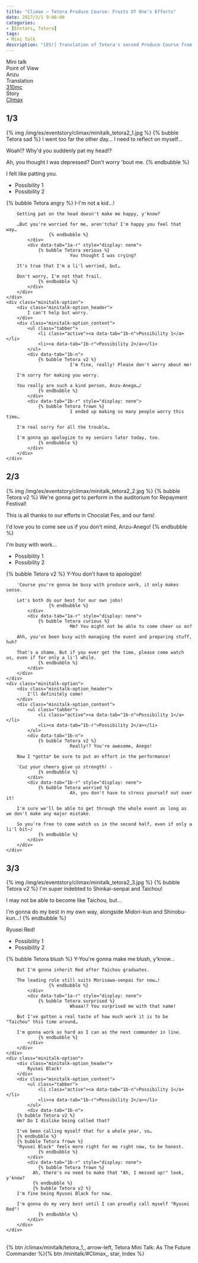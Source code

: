 ```yaml
---
title: "Climax – Tetora Produce Course: Fruits Of One's Efforts"
date: 2017/3/1 9:06:00
categories:
- [Enstars, Tetora]
tags:
- Mini Talk
description: "[ES!] Translation of Tetora's second Produce Course from Climax. From Anzu's POV."
---
```

<div class="three-wrapper" style="--storyColor:#965e7d;--storyColor-rgb:150,94,125;--storyColor-h:326.8;--storyColor-s: 23%;--storyColor-l:47.8%;">
    <div class="info-area">
        <div class="info">
            <div class="info-item characters">
          <div class="label">
              Mini talk
          </div>
          <div class="value">
								<a href="/categories/Enstars/Tetora" character="Tetora"></a>
          </div>
            </div>
            <div class="info-item one">
          <div class="label">
              Point of View
          </div>
          <div class="value">
              Anzu
          </div>
            </div>
            <div class="info-item two">
          <div class="label">
              Translation
          </div>
          <div class="value">
              <a href="/about">310mc</a>
          </div>
            </div>
            <div class="info-item three">
          <div class="label">
             Story
          </div>
          <div class="value">
              <a href="/climax">Climax</a>
          </div>
            </div>
        </div>
    </div>
</div>

<!-- more -->


## <div mt="rare"></div> 1/3
{% img /img/es/eventstory/climax/minitalk_tetora2_1.jpg %}
{% bubble Tetora sad %}
I went too far the other day… I need to reflect on myself…

Woah!? Why'd you suddenly pat my head!?

Ah, you thought I was depressed? Don't worry 'bout me.
{% endbubble %}

<div class="minitalk" character="Anzu">
    <div class="minitalk-option">
        <div class="minitalk-option_header">
            I felt like patting you.
        </div>
        <div class="minitalk-option_content">
			<ul class="tabber">
				<li class="active"><a data-tab="1a-n">Possibility 1</a></li>
				<li><a data-tab="1a-r">Possibility 2</a></li>
			</ul>
			<div data-tab="1a-n">
            	{% bubble Tetora angry %}
							I-I'm not a kid…!

        Getting pat on the head doesn't make me happy, y'know?

        …But you're worried for me, aren'tcha? I'm happy you feel that way…
					{% endbubble %}
			</div>
			<div data-tab="1a-r" style="display: none">
            	{% bubble Tetora serious %}
							You thought I was crying?

        It's true that I'm a li'l worried, but…

        Don't worry, I'm not that frail.
				{% endbubble %}
			</div>
        </div>
    </div>
	<div class="minitalk-option">
        <div class="minitalk-option_header">
            I can't help but worry.
        </div>
        <div class="minitalk-option_content">
			<ul class="tabber">
				<li class="active"><a data-tab="1b-n">Possibility 1</a></li>
				<li><a data-tab="1b-r">Possibility 2</a></li>
			</ul>
			<div data-tab="1b-n">
            	{% bubble Tetora v2 %}
							I'm fine, really! Please don't worry about me!

        I'm sorry for making you worry.

        You really are such a kind person, Anzu-Anego…♪
				{% endbubble %}
			</div>
			<div data-tab="1b-r" style="display: none">
            	{% bubble Tetora frown %}
							I ended up making so many people worry this time…

        I'm real sorry for all the trouble…

        I'm gonna go apologize to my seniors later today, too.
				{% endbubble %}
			</div>
        </div>
    </div>
</div>

## <div mt="rare"></div> 2/3
{% img /img/es/eventstory/climax/minitalk_tetora2_2.jpg %}
{% bubble Tetora v2 %}
We're gonna get to perform in the auditorium for Repayment Festival!

This is all thanks to our efforts in Chocolat Fes, and our fans!

I'd love you to come see us if you don't mind, Anzu-Anego!
{% endbubble %}

<div class="minitalk" character="Anzu">
    <div class="minitalk-option">
        <div class="minitalk-option_header">
            I'm busy with work…
        </div>
        <div class="minitalk-option_content">
			<ul class="tabber">
				<li class="active"><a data-tab="1a-n">Possibility 1</a></li>
				<li><a data-tab="1a-r">Possibility 2</a></li>
			</ul>
			<div data-tab="1a-n">
            	{% bubble Tetora v2 %}
							Y-You don't have to apologize!

        'Course you're gonna be busy with produce work, it only makes sense.

        Let's both do our best for our own jobs!
					{% endbubble %}
			</div>
			<div data-tab="1a-r" style="display: none">
            	{% bubble Tetora curious %}
							Mm? You might not be able to come cheer us on?

        Ahh, you've been busy with managing the event and preparing stuff, huh?

        That's a shame. But if you ever get the time, please come watch us, even if for only a li'l while.
				{% endbubble %}
			</div>
        </div>
    </div>
	<div class="minitalk-option">
        <div class="minitalk-option_header">
            I'll definitely come!
        </div>
        <div class="minitalk-option_content">
			<ul class="tabber">
				<li class="active"><a data-tab="1b-n">Possibility 1</a></li>
				<li><a data-tab="1b-r">Possibility 2</a></li>
			</ul>
			<div data-tab="1b-n">
            	{% bubble Tetora v2 %}
							Really!? You're awesome, Anego!

        Now I *gotta* be sure to put an effort in the performance!

        'Cuz your cheers give us strength! ☆
				{% endbubble %}
			</div>
			<div data-tab="1b-r" style="display: none">
            	{% bubble Tetora worried %}
							Ah, you don't have to stress yourself out over it!

        I'm sure we'll be able to get through the whole event as long as we don't make any major mistake.

        So you're free to come watch us in the second half, even if only a li'l bit~♪
				{% endbubble %}
			</div>
        </div>
    </div>
</div>

## <div mt="rare"></div> 3/3
{% img /img/es/eventstory/climax/minitalk_tetora2_3.jpg %}
{% bubble Tetora v2 %}
I'm super indebted to Shinkai-senpai and Taichou!

I may not be able to become like Taichou, but…

I'm gonna do my best in my own way, alongside Midori-kun and Shinobu-kun…!
{% endbubble %}

<div class="minitalk" character="Anzu">
    <div class="minitalk-option">
        <div class="minitalk-option_header">
            Ryusei Red!
        </div>
        <div class="minitalk-option_content">
			<ul class="tabber">
				<li class="active"><a data-tab="1a-n">Possibility 1</a></li>
				<li><a data-tab="1a-r">Possibility 2</a></li>
			</ul>
			<div data-tab="1a-n">
            	{% bubble Tetora blush %}
							Y-You're gonna make me blush, y'know…

        But I'm gonna inherit Red after Taichou graduates.

        The leading role still suits Morisawa-senpai for now…!
					{% endbubble %}
			</div>
			<div data-tab="1a-r" style="display: none">
            	{% bubble Tetora surprised %}
							Whaaa!? You surprised me with that name!

        But I've gotten a real taste of how much work it is to be "Taichou" this time around…

        I'm gonna work as hard as I can as the next commander in line.
				{% endbubble %}
			</div>
        </div>
    </div>
	<div class="minitalk-option">
        <div class="minitalk-option_header">
            Ryusei Black!
        </div>
        <div class="minitalk-option_content">
			<ul class="tabber">
				<li class="active"><a data-tab="1b-n">Possibility 1</a></li>
				<li><a data-tab="1b-r">Possibility 2</a></li>
			</ul>
			<div data-tab="1b-n">
        {% bubble Tetora v2 %}
        Hm? Do I dislike being called that?

        I've been calling myself that for a whole year, so…
        {% endbubble %}
        {% bubble Tetora frown %}
        "Ryusei Black" feels more right for me right now, to be honest.
				{% endbubble %}
			</div>
			<div data-tab="1b-r" style="display: none">
            	{% bubble Tetora frown %}
              Ah, there's no need to make that "Ah, I messed up!" look, y'know?
              {% endbubble %}
              {% bubble Tetora v2 %}
        I'm fine being Ryusei Black for now.

        I'm gonna do my very best until I can proudly call myself "Ryusei Red"!
				{% endbubble %}
			</div>
        </div>
    </div>
</div>
<br>
<div toc>{% btn /climax/minitalk/tetora_1,, arrow-left, Tetora Mini Talk: As The Future Commander %}{% btn /minitalk/#Climax,, star, Index %}</div>
